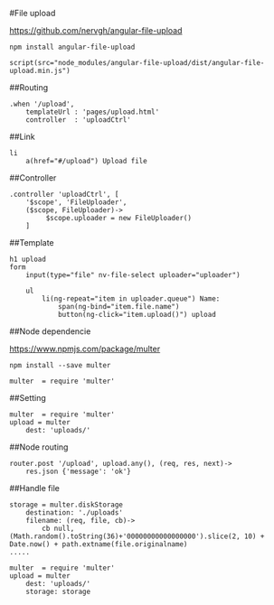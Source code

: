 #File upload

https://github.com/nervgh/angular-file-upload

    npm install angular-file-upload

    script(src="node_modules/angular-file-upload/dist/angular-file-upload.min.js")


##Routing

    .when '/upload',
        templateUrl : 'pages/upload.html'
        controller  : 'uploadCtrl'

##Link

    li
        a(href="#/upload") Upload file



##Controller
    
    .controller 'uploadCtrl', [
        '$scope', 'FileUploader',
        ($scope, FileUploader)->
             $scope.uploader = new FileUploader()
        ]    

##Template


    h1 upload
    form
        input(type="file" nv-file-select uploader="uploader")

        ul
            li(ng-repeat="item in uploader.queue") Name:
                span(ng-bind="item.file.name")
                button(ng-click="item.upload()") upload

##Node dependencie

https://www.npmjs.com/package/multer

    npm install --save multer

    multer  = require 'multer'

##Setting   

    multer  = require 'multer'
    upload = multer
        dest: 'uploads/'

##Node routing 

    router.post '/upload', upload.any(), (req, res, next)->
        res.json {'message': 'ok'}

##Handle file

    storage = multer.diskStorage
        destination: './uploads'
        filename: (req, file, cb)->
            cb null, (Math.random().toString(36)+'00000000000000000').slice(2, 10) + Date.now() + path.extname(file.originalname)
    .....

    multer  = require 'multer'
    upload = multer
        dest: 'uploads/'
        storage: storage


